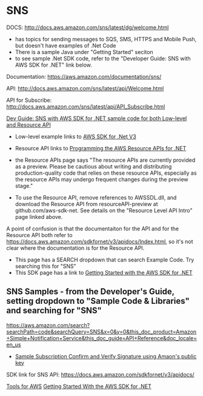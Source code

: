 # SNS

DOCS: http://docs.aws.amazon.com/sns/latest/dg/welcome.html
* has topics for sending messages to SQS, SMS, HTTPS and Mobile Push, but doesn't have examples of .Net Code
* There is a sample Java under "Getting Started" seciton
* to see sample .Net SDK code, refer to the "Developer Guide: SNS with AWS SDK for .NET" link below.


Documentation: https://aws.amazon.com/documentation/sns/

API: http://docs.aws.amazon.com/sns/latest/api/Welcome.html

API for Subscribe: http://docs.aws.amazon.com/sns/latest/api/API_Subscribe.html


[Dev Guide: SNS with AWS SDK for .NET sample code for both Low-level and Resource API](http://docs.aws.amazon.com/sdk-for-net/v2/developer-guide/sns-apis-intro.html)
* Low-level example links to  [AWS SDK for .Net V3](https://docs.aws.amazon.com/sdkfornet/v3/apidocs/)
* Resource API links to [Programming the AWS Resource APIs for .NET](http://docs.aws.amazon.com/sdk-for-net/v2/developer-guide/resource-level-apis-intro.html#resource-level-apis-intro)

* the Resource APIs page says "The resource APIs are currently provided as a preview. Please be cautious about writing and distributing production-quality code that relies on these resource APIs, especially as the resource APIs may undergo frequent changes during the preview stage."
* To use the Resource API, remove references to AWSSDL.dll, and download the Resource API from resourceAPI-preview at github.com/aws-sdk-net.  See details on the "Resource Level API Intro" page linked above.

A point of confusion is that the documentaiton for the API and for the Resource API both refer to https://docs.aws.amazon.com/sdkfornet/v3/apidocs/Index.html, so it's not clear where the documentation is for the Resource API.
* This page has a SEARCH dropdown that can search Example Code.  Try searching this for "SNS"
* This SDK page has a link to [Getting Started with the AWS SDK for .NET](https://aws.amazon.com/developers/getting-started/net/)



## SNS Samples - from the Developer's Guide, setting dropdown to "Sample Code & Libraries" and searching for "SNS"
https://aws.amazon.com/search?searchPath=code&searchQuery=SNS&x=0&y=0&this_doc_product=Amazon+Simple+Notification+Service&this_doc_guide=API+Reference&doc_locale=en_us
* [Sample Subscription Confirm and Verify Signature using Amaon's public key](https://aws.amazon.com/code/9387800257078150)






SDK link for SNS API: https://docs.aws.amazon.com/sdkfornet/v3/apidocs/


[Tools for AWS](https://aws.amazon.com/tools/)
[Getting Started With the AWS SDK for .NET](https://aws.amazon.com/developers/getting-started/net/)



